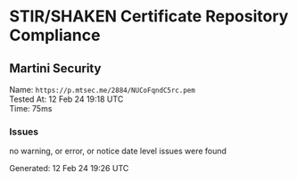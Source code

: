 # STIR/SHAKEN Certificate Repository Compliance

## Martini Security

Name: `https://p.mtsec.me/2884/NUCoFqndC5rc.pem`\
Tested At: 12 Feb 24 19:18 UTC\
Time: 75ms

### Issues

no warning, or error, or notice date level issues were found

Generated: 12 Feb 24 19:26 UTC